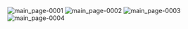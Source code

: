 ![main_page-0001](https://github.com/Ruglio/DSL-project/assets/67823727/6862ed2f-82ab-4395-a17e-11b9c159498a)
![main_page-0002](https://github.com/Ruglio/DSL-project/assets/67823727/eadbce2b-20b4-4912-b425-0f68cd361605)
![main_page-0003](https://github.com/Ruglio/DSL-project/assets/67823727/bd385ecf-072f-4ea4-95f0-716f949cb8ab)
![main_page-0004](https://github.com/Ruglio/DSL-project/assets/67823727/2e596200-d3d3-4f8d-bb93-a9506bba871f)
